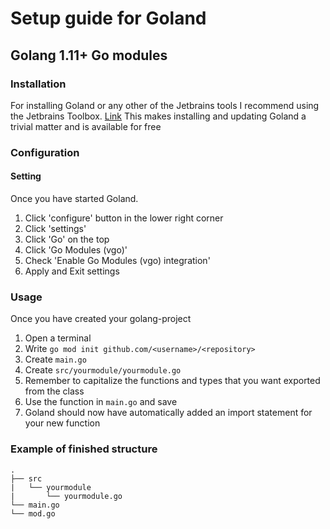 # Setup guide for Goland

## Golang 1.11+ Go modules

### Installation

For installing Goland or any other of the Jetbrains tools I recommend using the Jetbrains Toolbox. [Link](https://www.jetbrains.com/toolbox-app/)
This makes installing and updating Goland a trivial matter and is available for free 

### Configuration

#### Setting

Once you have started Goland.

1. Click 'configure' button in the lower right corner
2. Click 'settings'
3. Click 'Go' on the top
4. Click 'Go Modules (vgo)'
5. Check 'Enable Go Modules (vgo) integration'
6. Apply and Exit settings

### Usage

Once you have created your golang-project

1. Open a terminal
2. Write ```go mod init github.com/<username>/<repository>```
3. Create ```main.go```
4. Create ```src/yourmodule/yourmodule.go```
5. Remember to capitalize the functions and types that you want exported from the class
6. Use the function in ```main.go``` and save
7. Goland should now have automatically added an import statement for your new function

### Example of finished structure

```
.
├── src
|   └── yourmodule
|   	└── yourmodule.go
└── main.go
└── mod.go
```



